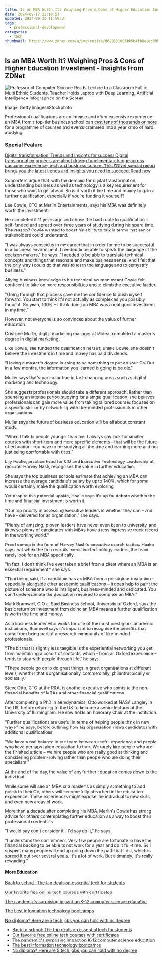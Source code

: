 ```yaml
---
title: Is an MBA Worth It? Weighing Pros & Cons of Higher Education Investment - Insights From ZDNet
date: 2024-09-17 22:10:53
updated: 2024-09-20 11:59:37
tags:
  - professional-development
categories:
  - tech
thumbnail: https://www.zdnet.com/a/img/resize/d629531096bb5b4fb8e1ec39ba6ce345aab46502/2019/04/04/f143bc61-b76c-4fcf-a4bf-f5192b15aada/istock-university-professor.jpg?width=278&height=156&fit=crop&auto=webp
---
```


## Is an MBA Worth It? Weighing Pros & Cons of Higher Education Investment - Insights From ZDNet

![Professor of Computer Science Reads Lecture to a Classroom Full of Multi Ethnic Students. Teacher Holds Laptop with Deep Learning, Artificial Intelligence Infographics on the Screen.](https://www.zdnet.com/a/img/resize/0dbb1b35b1c30ff825802d813f73992c3a18a311/2019/04/04/f143bc61-b76c-4fcf-a4bf-f5192b15aada/istock-university-professor.jpg?auto=webp&width=1280)

Image: Getty Images/iStockphoto

Professional qualifications are an intense and often expensive experience: an MBA from a top-tier business school can [cost tens of thousands or more](https://www.prospects.ac.uk/postgraduate-study/mba-courses/best-mba-programmes-in-the-uk) for a programme of courses and events crammed into a year or so of hard studying. 

### Special Feature

[Digital transformation: Trends and insights for success Digital transformation projects are about driving fundamental change across customer experience, tech and business culture. This ZDNet special report brings you the latest trends and insights you need to succeed.  Read now](https://www.zdnet.com/topic/digital-transformation-trends-and-insights-for-success/)

Supporters argue that, with the demand for digital transformation, understanding business as well as technology is a key requirement for those who want to get ahead. So is it worth it the time and money to gain a further qualification, especially if you're funding it yourself? 

Lee Cowie, CTO at Merlin Entertainments, says his MBA was definitely worth the investment. 

He completed it 11 years ago and chose the hard route to qualification – self-funded and spread over three years of studying during his spare time. The reason? Cowie wanted to boost his ability to talk in terms that senior stakeholders could understand. 

"I was always conscious in my career that in order for me to be successful in a business environment, I needed to be able to speak the language of the decision makers," he says. "I needed to be able to translate technical concepts and things that resonate and make business sense. And I felt that the only way I could do that was to learn the language and to demystify business." 

Allying business knowledge to his technical acumen meant Cowie felt confident to take on more responsibilities and to climb the executive ladder.

"Going through that process gave me the confidence to push myself forward. You start to think it's not actually as complex as you possibly thought. So yeah, 100% – I think doing an MBA was a real good investment in my time."

However, not everyone is so convinced about the value of further education.

Cristiane Muller, digital marketing manager at Midea, completed a master's degree in digital marketing. 

Like Cowie, she funded the qualification herself; unlike Cowie, she doesn't believe the investment in time and money has paid dividends. 

"Having a master's degree is going to be something to put on your CV. But in a few months, the information you learned is going to be old."

Muller says that's particular true in fast-changing areas such as digital marketing and technology.

She suggests professionals should take a different approach. Rather than spending an intense period studying for a single qualification, she believes professionals can gain more value from taking tailored courses focused on a specific skill or by networking with like-minded professionals in other organisations.

Muller says the future of business education will be all about constant study.

"When I talk to people younger than me, I always say look for smaller courses with short-term and more specific elements – that will be the future of education. You have to be studying all the time and learning more and not just being comfortable with titles."

Lily Haake, practice head for CIO and Executive Technology Leadership at recruiter Harvey Nash, recognises the value in further education.

She says the top business schools estimate that achieving an MBA can increase the average candidate's salary by up to 140%, which for some would certainly make the qualification worth exploring.

Yet despite this potential upside, Haake says it's up for debate whether the time and financial investment is worth it.

"Our top priority in assessing executive leaders is whether they can – and have – delivered for an organisation," she says. 

"Plenty of amazing, proven leaders have never even been to university, and likewise plenty of candidates with MBAs have a less impressive track record in the working world."

Proof comes in the form of Harvey Nash's executive search tactics. Haake says that when the firm recruits executive technology leaders, the team rarely look for an MBA specifically.

"In fact, I don't think I've ever taken a brief from a client where an MBA is an essential requirement," she says.

"That being said, if a candidate has an MBA from a prestigious institution – especially alongside other academic qualifications – it does help to paint the picture of someone who is intelligent, business-minded and dedicated. You can't underestimate the dedication required to complete an MBA."

Mark Bramwell, CIO at Saïd Business School, University of Oxford, says the basic return on investment from doing an MBA means a further qualification is worth the time and money.

As a business leader who works for one of the most prestigious academic institutions, Bramwell says it's important to recognise the benefits that come from being part of a research community of like-minded professionals.

"The bit that is slightly less tangible is the experiential networking you get from maintaining a cohort of contacts, which – from an Oxford experience – tends to stay with people through life," he says. 

"These people go on to do great things in great organisations at different levels, whether that's organisationally, commercially, philanthropically or societally."

Steve Otto, CTO at the R&A, is another executive who points to the non-financial benefits of MBAs and other financial qualifications.

After completing a PhD in aerodynamics, Otto worked at NASA Langley in the US, before returning to the UK to become a senior lecturer at the University of Birmingham. He now holds an honorary Chair at the institution.

"Further qualifications are useful in terms of helping people think in new ways," he says, before outlining how his organisation views candidates with additional qualifications.

"We have a real balance in our team between useful experience and people who have perhaps taken education further. We rarely hire people who are the finished article – we hire people who are really good at thinking and considering problem-solving rather than people who are doing their specialism."

At the end of the day, the value of any further education comes down to the individual. 

While some will see an MBA or a master's as simply something to add polish to their CV, others will become fully absorbed in the education experience. These experiences might expose the individual to new skills and even new areas of work.

More than a decade after completing his MBA, Merlin's Cowie has strong advice for others contemplating further education as a way to boost their professional credentials.

"I would say don't consider it – I'd say do it," he says.

"I understand the commitment. Very few people are fortunate to have the financial backing to be able to not work for a year and do it full-time. So I suspect many people will end up going down the path that I did, which is spread it out over several years. It's a lot of work. But ultimately, it's really rewarding."

#### More Education

[Back to school: The top deals on essential tech for students](https://www.zdnet.com/collection/back-to-school/ "Back to school: The top deals on essential tech for students")

[Our favorite free online tech courses with certificates](https://www.zdnet.com/article/free-online-certificate-courses/ "Our favorite free online tech courses with certificates")

[The pandemic's surprising impact on K-12 computer science education](https://www.zdnet.com/article/pandemic-impact-k-12-computer-science-education/ "The pandemic's surprising impact on K-12 computer science education")

[The best information technology bootcamps](https://www.zdnet.com/article/information-technology-bootcamps/ "The best information technology bootcamps")

[No diploma? Here are 5 tech jobs you can hold with no degree](https://www.zdnet.com/article/tech-jobs-no-degree/ "No diploma? Here are 5 tech jobs you can hold with no degree")

* [Back to school: The top deals on essential tech for students](https://www.zdnet.com/collection/back-to-school/ "Back to school: The top deals on essential tech for students")
* [Our favorite free online tech courses with certificates](https://www.zdnet.com/article/free-online-certificate-courses/ "Our favorite free online tech courses with certificates")
* [The pandemic's surprising impact on K-12 computer science education](https://www.zdnet.com/article/pandemic-impact-k-12-computer-science-education/ "The pandemic's surprising impact on K-12 computer science education")
* [The best information technology bootcamps](https://www.zdnet.com/article/information-technology-bootcamps/ "The best information technology bootcamps")
* [No diploma? Here are 5 tech jobs you can hold with no degree](https://www.zdnet.com/article/tech-jobs-no-degree/ "No diploma? Here are 5 tech jobs you can hold with no degree")

<ins class="adsbygoogle"
     style="display:block"
     data-ad-format="autorelaxed"
     data-ad-client="ca-pub-7571918770474297"
     data-ad-slot="1223367746"></ins>



<ins class="adsbygoogle"
     style="display:block"
     data-ad-client="ca-pub-7571918770474297"
     data-ad-slot="8358498916"
     data-ad-format="auto"
     data-full-width-responsive="true"></ins>
